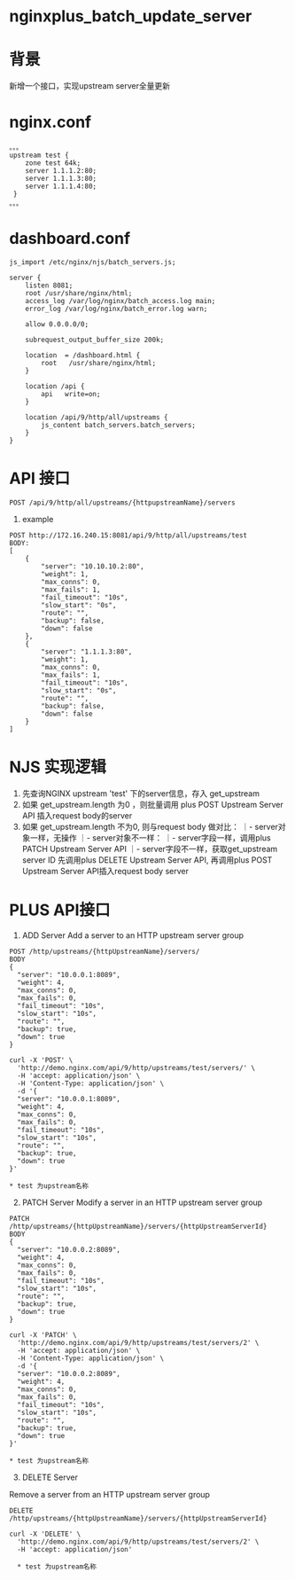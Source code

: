# nginxplus_batch_update_server
# 背景
新增一个接口，实现upstream server全量更新

# nginx.conf
```
。。。
upstream test {
    zone test 64k;
    server 1.1.1.2:80;
    server 1.1.1.3:80;
    server 1.1.1.4:80;
 }
。。。
```

# dashboard.conf
```
js_import /etc/nginx/njs/batch_servers.js;

server {
    listen 8081;
    root /usr/share/nginx/html;
    access_log /var/log/nginx/batch_access.log main;
    error_log /var/log/nginx/batch_error.log warn;

    allow 0.0.0.0/0;

    subrequest_output_buffer_size 200k;

    location  = /dashboard.html {
        root   /usr/share/nginx/html;
    }
    
    location /api {
        api   write=on;
    }

    location /api/9/http/all/upstreams {
        js_content batch_servers.batch_servers;
    }
}
```

# API 接口
```
POST /api/9/http/all/upstreams/{httpupstreamName}/servers   
``` 
1. example 
```
POST http://172.16.240.15:8081/api/9/http/all/upstreams/test
BODY:
[
    {
        "server": "10.10.10.2:80",
        "weight": 1,
        "max_conns": 0,
        "max_fails": 1,
        "fail_timeout": "10s",
        "slow_start": "0s",
        "route": "",
        "backup": false,
        "down": false
    },
    {
        "server": "1.1.1.3:80",
        "weight": 1,
        "max_conns": 0,
        "max_fails": 1,
        "fail_timeout": "10s",
        "slow_start": "0s",
        "route": "",
        "backup": false,
        "down": false
    }
]
```

# NJS 实现逻辑
1. 先查询NGINX upstream 'test' 下的server信息，存入 get_upstream
2. 如果 get_upstream.length 为0 ，则批量调用 plus POST Upstream Server API 插入request body的server
3. 如果 get_upstream.length 不为0, 则与request body 做对比：
    ｜- server对象一样，无操作
    ｜- server对象不一样：
        ｜- server字段一样，调用plus PATCH Upstream Server API
        ｜- server字段不一样，获取get_upstream server ID 先调用plus DELETE Upstream Server API, 再调用plus POST Upstream Server API插入request body server

# PLUS API接口
1. ADD Server
Add a server to an HTTP upstream server group
```
POST /http/upstreams/{httpUpstreamName}/servers/
BODY
{
  "server": "10.0.0.1:8089",
  "weight": 4,
  "max_conns": 0,
  "max_fails": 0,
  "fail_timeout": "10s",
  "slow_start": "10s",
  "route": "",
  "backup": true,
  "down": true
}
```
```
curl -X 'POST' \
  'http://demo.nginx.com/api/9/http/upstreams/test/servers/' \
  -H 'accept: application/json' \
  -H 'Content-Type: application/json' \
  -d '{
  "server": "10.0.0.1:8089",
  "weight": 4,
  "max_conns": 0,
  "max_fails": 0,
  "fail_timeout": "10s",
  "slow_start": "10s",
  "route": "",
  "backup": true,
  "down": true
}'

* test 为upstream名称
```

2. PATCH Server
Modify a server in an HTTP upstream server group
```
PATCH /http/upstreams/{httpUpstreamName}/servers/{httpUpstreamServerId}
BODY 
{
  "server": "10.0.0.2:8089",
  "weight": 4,
  "max_conns": 0,
  "max_fails": 0,
  "fail_timeout": "10s",
  "slow_start": "10s",
  "route": "",
  "backup": true,
  "down": true
}
```
```
curl -X 'PATCH' \
  'http://demo.nginx.com/api/9/http/upstreams/test/servers/2' \
  -H 'accept: application/json' \
  -H 'Content-Type: application/json' \
  -d '{
  "server": "10.0.0.2:8089",
  "weight": 4,
  "max_conns": 0,
  "max_fails": 0,
  "fail_timeout": "10s",
  "slow_start": "10s",
  "route": "",
  "backup": true,
  "down": true
}'

* test 为upstream名称
```

3. DELETE Server

Remove a server from an HTTP upstream server group
```
DELETE /http/upstreams/{httpUpstreamName}/servers/{httpUpstreamServerId}
```
```
curl -X 'DELETE' \
  'http://demo.nginx.com/api/9/http/upstreams/test/servers/2' \
  -H 'accept: application/json'

  * test 为upstream名称
```
